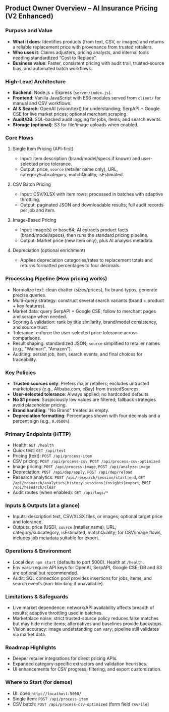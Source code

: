 ## Product Owner Overview – AI Insurance Pricing (V2 Enhanced)

### Purpose and Value
- **What it does**: Identifies products (from text, CSV, or images) and returns a reliable replacement price with provenance from trusted retailers.
- **Who uses it**: Claims adjusters, pricing analysts, and internal tools needing standardized “Cost to Replace”.
- **Business value**: Faster, consistent pricing with audit trail, trusted-source bias, and automated batch workflows.

### High-Level Architecture
- **Backend**: Node.js + Express (`server/index.js`).
- **Frontend**: Vanilla JavaScript with ES6 modules served from `client/` for manual and CSV workflows.
- **AI & Search**: OpenAI (vision/text) for understanding; SerpAPI + Google CSE for live market prices; optional merchant scraping.
- **Audit/DB**: SQL-backed audit logging for jobs, items, and search events.
- **Storage (optional)**: S3 for file/image uploads when enabled.

### Core Flows
1) Single Item Pricing (API-first)
   - Input: item description (brand/model/specs if known) and user-selected price tolerance.
   - Output: price, `source` (retailer name only), URL, category/subcategory, matchQuality, isEstimated.

2) CSV Batch Pricing
   - Input: CSV/XLSX with item rows; processed in batches with adaptive throttling.
   - Output: paginated JSON and downloadable results; full audit records per job and item.

3) Image-Based Pricing
   - Input: Image(s) or base64; AI extracts product facts (brand/model/specs), then runs the standard pricing pipeline.
   - Output: Market price (new item only), plus AI analysis metadata.

4) Depreciation (optional enrichment)
   - Applies depreciation categories/rates to replacement totals and returns formatted percentages to four decimals.

### Processing Pipeline (How pricing works)
- Normalize text: clean chatter (sizes/prices), fix brand typos, generate precise queries.
- Multi-query strategy: construct several search variants (brand + product + key features).
- Market data: query SerpAPI + Google CSE; follow to merchant pages and scrape when needed.
- Scoring & validation: rank by title similarity, brand/model consistency, and source trust.
- Tolerance: enforce the user-selected price tolerance across comparisons.
- Result shaping: standardized JSON; `source` simplified to retailer names (e.g., "Walmart", "Amazon").
- Auditing: persist job, item, search events, and final choices for traceability.

### Key Policies
- **Trusted sources only**: Prefers major retailers; excludes untrusted marketplaces (e.g., Alibaba.com, eBay) from trustedSources.
- **User-selected tolerance**: Always applied; no hardcoded defaults.
- **No $1 prices**: Suspiciously low values are filtered; fallback strategies avoid placeholder pricing.
- **Brand handling**: "No Brand" treated as empty.
- **Depreciation formatting**: Percentages shown with four decimals and a percent sign (e.g., `0.0500%`).

### Primary Endpoints (HTTP)
- Health: `GET /health`
- Quick test: `GET /api/test`
- Pricing (text): `POST /api/process-item`
- CSV pricing: `POST /api/process-csv`, `POST /api/process-csv-optimized`
- Image pricing: `POST /api/process-image`, `POST /api/analyze-image`
- Depreciation: `POST /api/dep/apply`, `POST /api/dep/reload`
- Research analytics: `POST /api/research/session/start|end`, `GET /api/research/analytics|history|sessions|insights|export`, `POST /api/research/clear`
- Audit routes (when enabled): `GET /api/logs/*`

### Inputs & Outputs (at a glance)
- Inputs: description text, CSV/XLSX files, or images; optional target price and tolerance.
- Outputs: price (USD), `source` (retailer name), URL, category/subcategory, isEstimated, matchQuality; for CSV/image flows, includes job metadata suitable for export.

### Operations & Environment
- Local dev: `npm start` (defaults to port 5000). Health at `/health`.
- Env vars: require API keys for OpenAI, SerpAPI, Google CSE; DB and S3 are optional but recommended.
- Audit: SQL connection pool provides insertions for jobs, items, and search events (non-blocking if unavailable).

### Limitations & Safeguards
- Live market dependence: network/API availability affects breadth of results; adaptive throttling used in batches.
- Marketplace noise: strict trusted-source policy reduces false matches but may hide niche items; alternatives and baselines provide backstops.
- Vision accuracy: image understanding can vary; pipeline still validates via market data.

### Roadmap Highlights
- Deeper retailer integrations for direct pricing APIs.
- Expanded category-specific extractors and validation heuristics.
- UI enhancements for CSV progress, filtering, and export customization.

### Where to Start (for demos)
- UI: open `http://localhost:5000/`
- Single item: `POST /api/process-item`
- CSV batch: `POST /api/process-csv-optimized` (form field `csvFile`)



